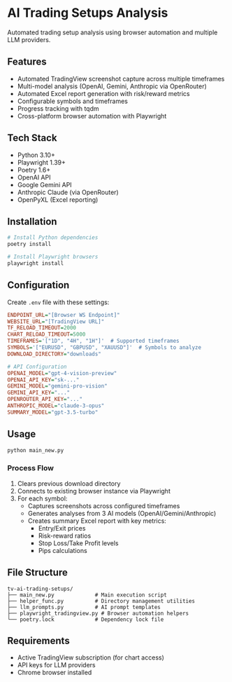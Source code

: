# AI Trading Setups Analysis

Automated trading setup analysis using browser automation and multiple LLM providers.

## Features
- Automated TradingView screenshot capture across multiple timeframes
- Multi-model analysis (OpenAI, Gemini, Anthropic via OpenRouter)
- Automated Excel report generation with risk/reward metrics
- Configurable symbols and timeframes
- Progress tracking with tqdm
- Cross-platform browser automation with Playwright

## Tech Stack
- Python 3.10+
- Playwright 1.39+
- Poetry 1.6+
- OpenAI API
- Google Gemini API
- Anthropic Claude (via OpenRouter)
- OpenPyXL (Excel reporting)

## Installation
```bash
# Install Python dependencies
poetry install

# Install Playwright browsers
playwright install
```

## Configuration
Create `.env` file with these settings:
```ini
ENDPOINT_URL="[Browser WS Endpoint]"
WEBSITE_URL="[TradingView URL]"
TF_RELOAD_TIMEOUT=2000
CHART_RELOAD_TIMEOUT=5000
TIMEFRAMES='["1D", "4H", "1H"]'  # Supported timeframes
SYMBOLS='["EURUSD", "GBPUSD", "XAUUSD"]'  # Symbols to analyze
DOWNLOAD_DIRECTORY="downloads"

# API Configuration
OPENAI_MODEL="gpt-4-vision-preview"
OPENAI_API_KEY="sk-..."
GEMINI_MODEL="gemini-pro-vision"
GEMINI_API_KEY="..."
OPENROUTER_API_KEY="..."
ANTHROPIC_MODEL="claude-3-opus"
SUMMARY_MODEL="gpt-3.5-turbo"
```

## Usage
```bash
python main_new.py
```

### Process Flow
1. Clears previous download directory
2. Connects to existing browser instance via Playwright
3. For each symbol:
   - Captures screenshots across configured timeframes
   - Generates analyses from 3 AI models (OpenAI/Gemini/Anthropic)
   - Creates summary Excel report with key metrics:
     - Entry/Exit prices
     - Risk-reward ratios
     - Stop Loss/Take Profit levels
     - Pips calculations

## File Structure
```
tv-ai-trading-setups/
├── main_new.py             # Main execution script
├── helper_func.py          # Directory management utilities
├── llm_prompts.py          # AI prompt templates
├── playwright_tradingview.py # Browser automation helpers
└── poetry.lock             # Dependency lock file
```

## Requirements
- Active TradingView subscription (for chart access)
- API keys for LLM providers
- Chrome browser installed
